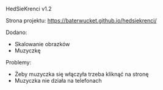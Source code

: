 
HedSieKrenci v1.2

Strona projektu: https://baterwucket.github.io/hedsiekrenci/

Dodano:

- Skalowanie obrazków
- Muzyczkę

Problemy:
- Żeby muzyczka się włączyła trzeba kliknąć na stronę
- Muzyczka nie działa na telefonach
